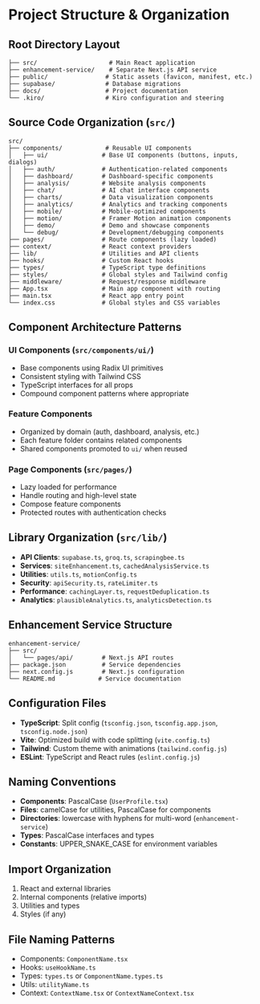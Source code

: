 # Project Structure & Organization

## Root Directory Layout

```
├── src/                    # Main React application
├── enhancement-service/    # Separate Next.js API service
├── public/                # Static assets (favicon, manifest, etc.)
├── supabase/              # Database migrations
├── docs/                  # Project documentation
└── .kiro/                 # Kiro configuration and steering
```

## Source Code Organization (`src/`)

```
src/
├── components/            # Reusable UI components
│   ├── ui/               # Base UI components (buttons, inputs, dialogs)
│   ├── auth/             # Authentication-related components
│   ├── dashboard/        # Dashboard-specific components
│   ├── analysis/         # Website analysis components
│   ├── chat/             # AI chat interface components
│   ├── charts/           # Data visualization components
│   ├── analytics/        # Analytics and tracking components
│   ├── mobile/           # Mobile-optimized components
│   ├── motion/           # Framer Motion animation components
│   ├── demo/             # Demo and showcase components
│   └── debug/            # Development/debugging components
├── pages/                # Route components (lazy loaded)
├── context/              # React context providers
├── lib/                  # Utilities and API clients
├── hooks/                # Custom React hooks
├── types/                # TypeScript type definitions
├── styles/               # Global styles and Tailwind config
├── middleware/           # Request/response middleware
├── App.tsx               # Main app component with routing
├── main.tsx              # React app entry point
└── index.css             # Global styles and CSS variables
```

## Component Architecture Patterns

### UI Components (`src/components/ui/`)
- Base components using Radix UI primitives
- Consistent styling with Tailwind CSS
- TypeScript interfaces for all props
- Compound component patterns where appropriate

### Feature Components
- Organized by domain (auth, dashboard, analysis, etc.)
- Each feature folder contains related components
- Shared components promoted to `ui/` when reused

### Page Components (`src/pages/`)
- Lazy loaded for performance
- Handle routing and high-level state
- Compose feature components
- Protected routes with authentication checks

## Library Organization (`src/lib/`)

- **API Clients**: `supabase.ts`, `groq.ts`, `scrapingbee.ts`
- **Services**: `siteEnhancement.ts`, `cachedAnalysisService.ts`
- **Utilities**: `utils.ts`, `motionConfig.ts`
- **Security**: `apiSecurity.ts`, `rateLimiter.ts`
- **Performance**: `cachingLayer.ts`, `requestDeduplication.ts`
- **Analytics**: `plausibleAnalytics.ts`, `analyticsDetection.ts`

## Enhancement Service Structure

```
enhancement-service/
├── src/
│   └── pages/api/        # Next.js API routes
├── package.json          # Service dependencies
├── next.config.js        # Next.js configuration
└── README.md            # Service documentation
```

## Configuration Files

- **TypeScript**: Split config (`tsconfig.json`, `tsconfig.app.json`, `tsconfig.node.json`)
- **Vite**: Optimized build with code splitting (`vite.config.ts`)
- **Tailwind**: Custom theme with animations (`tailwind.config.js`)
- **ESLint**: TypeScript and React rules (`eslint.config.js`)

## Naming Conventions

- **Components**: PascalCase (`UserProfile.tsx`)
- **Files**: camelCase for utilities, PascalCase for components
- **Directories**: lowercase with hyphens for multi-word (`enhancement-service`)
- **Types**: PascalCase interfaces and types
- **Constants**: UPPER_SNAKE_CASE for environment variables

## Import Organization

1. React and external libraries
2. Internal components (relative imports)
3. Utilities and types
4. Styles (if any)

## File Naming Patterns

- Components: `ComponentName.tsx`
- Hooks: `useHookName.ts`
- Types: `types.ts` or `ComponentName.types.ts`
- Utils: `utilityName.ts`
- Context: `ContextName.tsx` or `ContextNameContext.tsx`
